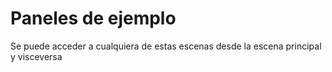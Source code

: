 # Paneles de ejemplo

Se puede acceder a cualquiera de estas escenas desde la escena principal
y visceversa
